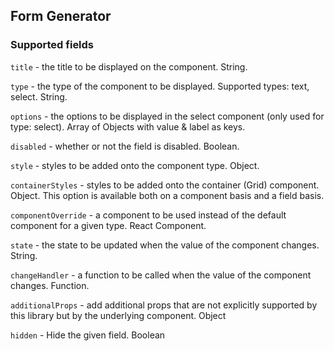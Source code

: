## Form Generator

### Supported fields

`title` - the title to be displayed on the component. String.

`type` - the type of the component to be displayed. Supported types: text, select. String.

`options` - the options to be displayed in the select component (only used for type: select). Array of Objects with value & label as keys.

`disabled` - whether or not the field is disabled. Boolean.

`style` - styles to be added onto the component type. Object.

`containerStyles` - styles to be added onto the container (Grid) component. Object. This option is available both on a component basis and a field basis.

`componentOverride` - a component to be used instead of the default component for a given type. React Component.

`state` - the state to be updated when the value of the component changes. String.

`changeHandler` - a function to be called when the value of the component changes. Function.

`additionalProps` - add additional props that are not explicitly supported by this library but by the underlying component. Object

`hidden` - Hide the given field. Boolean
